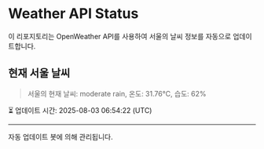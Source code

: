 
# Weather API Status

이 리포지토리는 OpenWeather API를 사용하여 서울의 날씨 정보를 자동으로 업데이트합니다.

## 현재 서울 날씨
> 서울의 현재 날씨: moderate rain, 온도: 31.76°C, 습도: 62%

⏳ 업데이트 시간: 2025-08-03 06:54:22 (UTC)

---
자동 업데이트 봇에 의해 관리됩니다.
